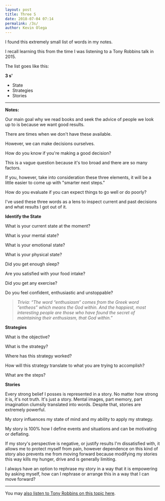 ```yaml
--- 
layout: post 
title: Three S
date: 2018-07-04 07:14
permalink: /3s/ 
author: Kevin Olega 
--- 
```


I found this extremely small list of words in my notes.

I recall learning this from the time I was listening to a Tony Robbins talk in 2015.

The list goes like this:

**3 s'**

- State
- Strategies
- Stories

---

**Notes:**

Our main goal why we read books and seek the advice of people we look up to is because we want good results.

There are times when we don't have these available.

However, we can make decisions ourselves.

How do you know if you're making a good decision?

This is a vague question because it's too broad and there are so many factors.

If you, however, take into consideration these three elements, it will be a little easier to come up with "smarter next steps."

How do you evaluate if you can expect things to go well or do poorly?

I've used these three words as a lens to inspect current and past decisions and what results I got out of it.

**Identify the State**

What is your current state at the moment?

What is your mental state?

What is your emotional state?

What is your physical state?

Did you get enough sleep?

Are you satisfied with your food intake?

Did you get any exercise?

Do you feel confident, enthusiastic and unstoppable?

> *Trivia: “The word “enthusiasm” comes from the Greek word “entheos” which means the God within. And the happiest, most interesting people are those who have found the secret of maintaining their enthusiasm, that God within.”*


**Strategies**

What is the objective?

What is the strategy?

Where has this strategy worked?

How will this strategy translate to what you are trying to accomplish?

What are the steps?

**Stories**

Every strong belief I posses is represented in a story. No matter how strong it is, it's not truth. It's just a story. Mental images, part memory, part imagination clumsily translated into words. Despite that, stories are extremely powerful.

My story influences my state of mind and my ability to apply my strategy.

My story is 100% how I define events and situations and can be motivating or deflating.

If my story's perspective is negative, or justify results I'm dissatisfied with, it allows me to protect myself from pain, however dependence on this kind of story also prevents me from moving forward because modifying my stories this way kills my hunger, drive and is generally limiting.

I always have an option to rephrase my story in a way that it is empowering by asking myself, how can I rephrase or arrange this in a way that I can move forward?

--- 

You may [also listen to Tony Robbins on this topic here](https://www.tonyrobbins.com/podcasts/3-steps-breakthrough/).